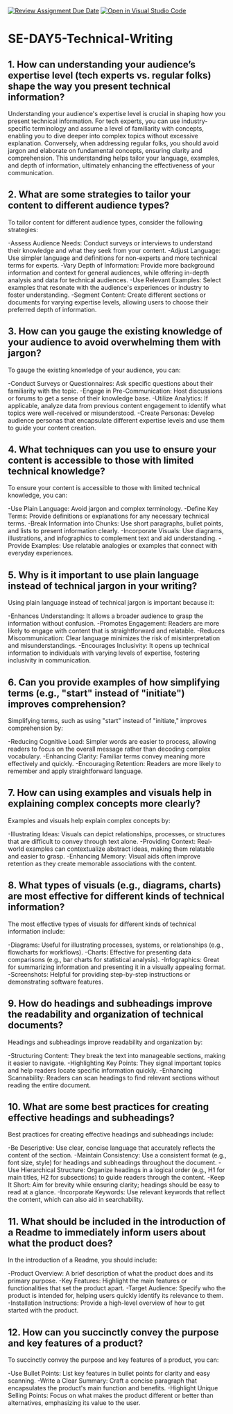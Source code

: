 [![Review Assignment Due Date](https://classroom.github.com/assets/deadline-readme-button-22041afd0340ce965d47ae6ef1cefeee28c7c493a6346c4f15d667ab976d596c.svg)](https://classroom.github.com/a/zsAR-pyY)
[![Open in Visual Studio Code](https://classroom.github.com/assets/open-in-vscode-2e0aaae1b6195c2367325f4f02e2d04e9abb55f0b24a779b69b11b9e10269abc.svg)](https://classroom.github.com/online_ide?assignment_repo_id=17166949&assignment_repo_type=AssignmentRepo)
# SE-DAY5-Technical-Writing
## 1. How can understanding your audience’s expertise level (tech experts vs. regular folks) shape the way you present technical information?
Understanding your audience's expertise level is crucial in shaping how you present technical information. For tech experts, you can use industry-specific terminology and assume a level of familiarity with concepts, enabling you to dive deeper into complex topics without excessive explanation. Conversely, when addressing regular folks, you should avoid jargon and elaborate on fundamental concepts, ensuring clarity and comprehension. This understanding helps tailor your language, examples, and depth of information, ultimately enhancing the effectiveness of your communication.

## 2. What are some strategies to tailor your content to different audience types?
To tailor content for different audience types, consider the following strategies:

-Assess Audience Needs: Conduct surveys or interviews to understand their knowledge and what they seek from your content.
-Adjust Language: Use simpler language and definitions for non-experts and more technical terms for experts.
-Vary Depth of Information: Provide more background information and context for general audiences, while offering in-depth analysis and data for technical audiences.
-Use Relevant Examples: Select examples that resonate with the audience's experiences or industry to foster understanding.
-Segment Content: Create different sections or documents for varying expertise levels, allowing users to choose their preferred depth of information.

## 3. How can you gauge the existing knowledge of your audience to avoid overwhelming them with jargon?
To gauge the existing knowledge of your audience, you can:

-Conduct Surveys or Questionnaires: Ask specific questions about their familiarity with the topic.
-Engage in Pre-Communication: Host discussions or forums to get a sense of their knowledge base.
-Utilize Analytics: If applicable, analyze data from previous content engagement to identify what topics were well-received or misunderstood.
-Create Personas: Develop audience personas that encapsulate different expertise levels and use them to guide your content creation.

## 4. What techniques can you use to ensure your content is accessible to those with limited technical knowledge?
To ensure your content is accessible to those with limited technical knowledge, you can:

-Use Plain Language: Avoid jargon and complex terminology.
-Define Key Terms: Provide definitions or explanations for any necessary technical terms.
-Break Information into Chunks: Use short paragraphs, bullet points, and lists to present information clearly.
-Incorporate Visuals: Use diagrams, illustrations, and infographics to complement text and aid understanding.
-Provide Examples: Use relatable analogies or examples that connect with everyday experiences.

## 5. Why is it important to use plain language instead of technical jargon in your writing?
Using plain language instead of technical jargon is important because it:

-Enhances Understanding: It allows a broader audience to grasp the information without confusion.
-Promotes Engagement: Readers are more likely to engage with content that is straightforward and relatable.
-Reduces Miscommunication: Clear language minimizes the risk of misinterpretation and misunderstandings.
-Encourages Inclusivity: It opens up technical information to individuals with varying levels of expertise, fostering inclusivity in communication.

## 6. Can you provide examples of how simplifying terms (e.g., "start" instead of "initiate") improves comprehension?
Simplifying terms, such as using "start" instead of "initiate," improves comprehension by:

-Reducing Cognitive Load: Simpler words are easier to process, allowing readers to focus on the overall message rather than decoding complex vocabulary.
-Enhancing Clarity: Familiar terms convey meaning more effectively and quickly.
-Encouraging Retention: Readers are more likely to remember and apply straightforward language.

## 7. How can using examples and visuals help in explaining complex concepts more clearly?
Examples and visuals help explain complex concepts by:

-Illustrating Ideas: Visuals can depict relationships, processes, or structures that are difficult to convey through text alone.
-Providing Context: Real-world examples can contextualize abstract ideas, making them relatable and easier to grasp.
-Enhancing Memory: Visual aids often improve retention as they create memorable associations with the content.

## 8. What types of visuals (e.g., diagrams, charts) are most effective for different kinds of technical information?
The most effective types of visuals for different kinds of technical information include:

-Diagrams: Useful for illustrating processes, systems, or relationships (e.g., flowcharts for workflows).
-Charts: Effective for presenting data comparisons (e.g., bar charts for statistical analysis).
-Infographics: Great for summarizing information and presenting it in a visually appealing format.
-Screenshots: Helpful for providing step-by-step instructions or demonstrating software features.

## 9. How do headings and subheadings improve the readability and organization of technical documents?
Headings and subheadings improve readability and organization by:

-Structuring Content: They break the text into manageable sections, making it easier to navigate.
-Highlighting Key Points: They signal important topics and help readers locate specific information quickly.
-Enhancing Scannability: Readers can scan headings to find relevant sections without reading the entire document.

## 10. What are some best practices for creating effective headings and subheadings?
Best practices for creating effective headings and subheadings include:

-Be Descriptive: Use clear, concise language that accurately reflects the content of the section.
-Maintain Consistency: Use a consistent format (e.g., font size, style) for headings and subheadings throughout the document.
-Use Hierarchical Structure: Organize headings in a logical order (e.g., H1 for main titles, H2 for subsections) to guide readers through the content.
-Keep It Short: Aim for brevity while ensuring clarity; headings should be easy to read at a glance.
-Incorporate Keywords: Use relevant keywords that reflect the content, which can also aid in searchability.

## 11. What should be included in the introduction of a Readme to immediately inform users about what the product does?
In the introduction of a Readme, you should include:

-Product Overview: A brief description of what the product does and its primary purpose.
-Key Features: Highlight the main features or functionalities that set the product apart.
-Target Audience: Specify who the product is intended for, helping users quickly identify its relevance to them.
-Installation Instructions: Provide a high-level overview of how to get started with the product.

## 12. How can you succinctly convey the purpose and key features of a product?
To succinctly convey the purpose and key features of a product, you can:

-Use Bullet Points: List key features in bullet points for clarity and easy scanning.
-Write a Clear Summary: Craft a concise paragraph that encapsulates the product's main function and benefits.
-Highlight Unique Selling Points: Focus on what makes the product different or better than alternatives, emphasizing its value to the user. 
